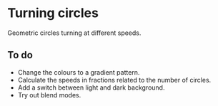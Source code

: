# Turning circles

Geometric circles turning at different speeds.

## To do

- Change the colours to a gradient pattern.
- Calculate the speeds in fractions related to the number of circles.
- Add a switch between light and dark background.
- Try out blend modes.
